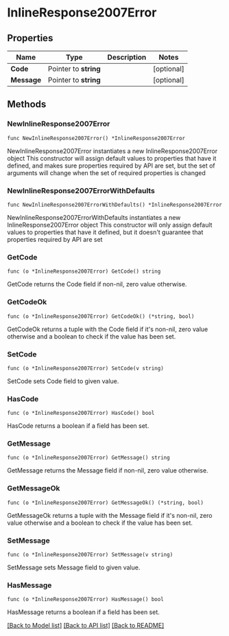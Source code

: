# InlineResponse2007Error

## Properties

Name | Type | Description | Notes
------------ | ------------- | ------------- | -------------
**Code** | Pointer to **string** |  | [optional] 
**Message** | Pointer to **string** |  | [optional] 

## Methods

### NewInlineResponse2007Error

`func NewInlineResponse2007Error() *InlineResponse2007Error`

NewInlineResponse2007Error instantiates a new InlineResponse2007Error object
This constructor will assign default values to properties that have it defined,
and makes sure properties required by API are set, but the set of arguments
will change when the set of required properties is changed

### NewInlineResponse2007ErrorWithDefaults

`func NewInlineResponse2007ErrorWithDefaults() *InlineResponse2007Error`

NewInlineResponse2007ErrorWithDefaults instantiates a new InlineResponse2007Error object
This constructor will only assign default values to properties that have it defined,
but it doesn't guarantee that properties required by API are set

### GetCode

`func (o *InlineResponse2007Error) GetCode() string`

GetCode returns the Code field if non-nil, zero value otherwise.

### GetCodeOk

`func (o *InlineResponse2007Error) GetCodeOk() (*string, bool)`

GetCodeOk returns a tuple with the Code field if it's non-nil, zero value otherwise
and a boolean to check if the value has been set.

### SetCode

`func (o *InlineResponse2007Error) SetCode(v string)`

SetCode sets Code field to given value.

### HasCode

`func (o *InlineResponse2007Error) HasCode() bool`

HasCode returns a boolean if a field has been set.

### GetMessage

`func (o *InlineResponse2007Error) GetMessage() string`

GetMessage returns the Message field if non-nil, zero value otherwise.

### GetMessageOk

`func (o *InlineResponse2007Error) GetMessageOk() (*string, bool)`

GetMessageOk returns a tuple with the Message field if it's non-nil, zero value otherwise
and a boolean to check if the value has been set.

### SetMessage

`func (o *InlineResponse2007Error) SetMessage(v string)`

SetMessage sets Message field to given value.

### HasMessage

`func (o *InlineResponse2007Error) HasMessage() bool`

HasMessage returns a boolean if a field has been set.


[[Back to Model list]](../README.md#documentation-for-models) [[Back to API list]](../README.md#documentation-for-api-endpoints) [[Back to README]](../README.md)


